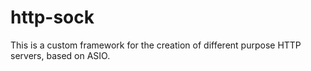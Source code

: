 # http-sock
This is a custom framework for the creation of different purpose HTTP servers, based on ASIO.

